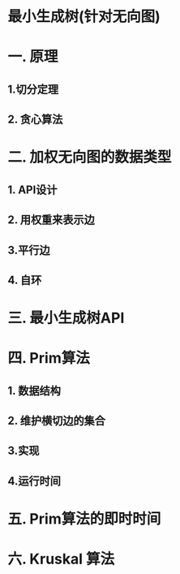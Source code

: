 # 最小生成树(针对无向图)



# 一. 原理



## 1.切分定理









## 2. 贪心算法







# 二. 加权无向图的数据类型





## 1. API设计





## 2. 用权重来表示边





## 3.平行边





## 4. 自环





# 三. 最小生成树API







# 四. Prim算法





## 1. 数据结构











## 2. 维护横切边的集合









## 3.实现









## 4.运行时间











# 五. Prim算法的即时时间



















# 六. Kruskal 算法

















































